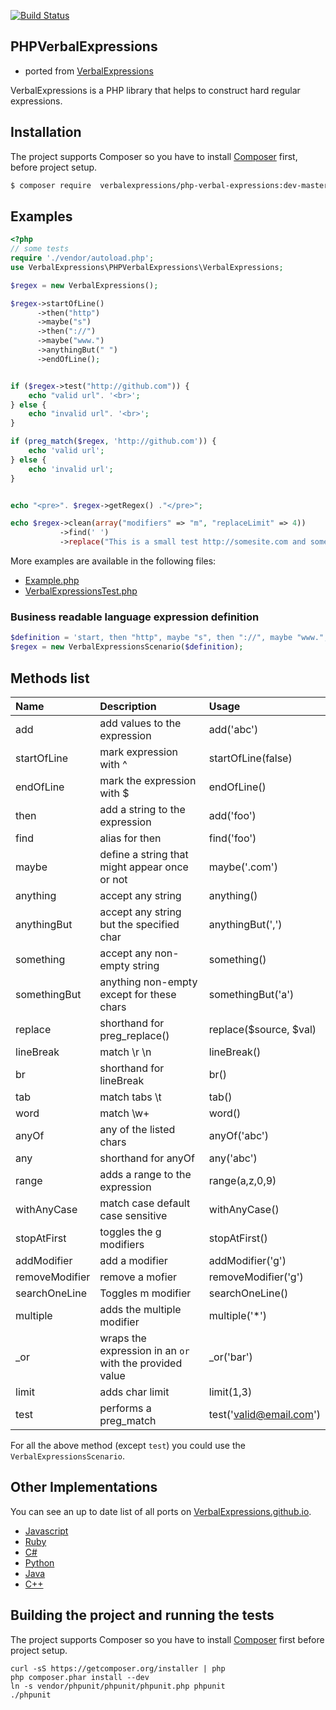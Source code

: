 [![Build Status](https://travis-ci.org/VerbalExpressions/PHPVerbalExpressions.svg)](https://travis-ci.org/VerbalExpressions/PHPVerbalExpressions)

## PHPVerbalExpressions
- ported from [VerbalExpressions](https://github.com/VerbalExpressions/JSVerbalExpressions)

VerbalExpressions is a PHP library that helps to construct hard regular expressions.  

## Installation
The project supports Composer so you have to install [Composer](http://getcomposer.org/doc/00-intro.md#installation-nix) first, before project setup.

```sh
$ composer require  verbalexpressions/php-verbal-expressions:dev-master
```

## Examples

```php
<?php
// some tests
require './vendor/autoload.php';
use VerbalExpressions\PHPVerbalExpressions\VerbalExpressions;

$regex = new VerbalExpressions();

$regex->startOfLine()
      ->then("http")
      ->maybe("s")
      ->then("://")
      ->maybe("www.")
      ->anythingBut(" ")
      ->endOfLine();


if ($regex->test("http://github.com")) {
    echo "valid url". '<br>';
} else {
    echo "invalid url". '<br>';
}

if (preg_match($regex, 'http://github.com')) {
    echo 'valid url';
} else {
    echo 'invalid url';
}


echo "<pre>". $regex->getRegex() ."</pre>";

echo $regex->clean(array("modifiers" => "m", "replaceLimit" => 4))
           ->find(' ')
           ->replace("This is a small test http://somesite.com and some more text.", "-");

```

More examples are available in the following files:

- [Example.php](Example.php)
- [VerbalExpressionsTest.php](tests/VerbalExpressionsTest.php)

### Business readable language  expression definition
```PHP
$definition = 'start, then "http", maybe "s", then "://", maybe "www.", anything but " ", end';
$regex = new VerbalExpressionsScenario($definition);
```

## Methods list

Name|Description|Usage
:---|:---|:---
add| add values to the expression| add('abc')
startOfLine| mark expression with ^| startOfLine(false)
endOfLine| mark the expression with $|endOfLine()
then|add a string to the expression| add('foo')
find| alias for then| find('foo')
maybe| define a string that might appear once or not| maybe('.com')
anything| accept any string| anything()
anythingBut| accept any string but the specified char| anythingBut(',')
something| accept any non-empty string| something()
somethingBut| anything non-empty except for these chars| somethingBut('a')
replace| shorthand for preg_replace()| replace($source, $val)
lineBreak| match \r \n|lineBreak()
br|shorthand for lineBreak| br()
tab|match tabs \t |tab()
word|match \w+|word()
anyOf| any of the listed chars| anyOf('abc')
any| shorthand for anyOf| any('abc')
range| adds a range to the expression|range(a,z,0,9)
withAnyCase| match case default case sensitive|withAnyCase()
stopAtFirst|toggles the g modifiers|stopAtFirst()
addModifier| add a modifier|addModifier('g')
removeModifier| remove a mofier|removeModifier('g')
searchOneLine| Toggles m modifier|searchOneLine()
multiple|adds the multiple modifier| multiple('*')
_or|wraps the expression in an `or` with the provided value|_or('bar')
limit|adds char limit|limit(1,3)
test| performs a preg_match| test('valid@email.com')

For all the above method (except `test`) you could use the `VerbalExpressionsScenario`.

## Other Implementations
You can see an up to date list of all ports on [VerbalExpressions.github.io](http://VerbalExpressions.github.io).
- [Javascript](https://github.com/jehna/VerbalExpressions)
- [Ruby](https://github.com/VerbalExpressions/RubyVerbalExpressions)
- [C#](https://github.com/VerbalExpressions/CSharpVerbalExpressions)
- [Python](https://github.com/VerbalExpressions/PythonVerbalExpressions)
- [Java](https://github.com/VerbalExpressions/JavaVerbalExpressions)
- [C++](https://github.com/VerbalExpressions/CppVerbalExpressions)

## Building the project and running the tests
The project supports Composer so you have to install [Composer](https://getcomposer.org/doc/00-intro.md#installation-nix) first before project setup.

    curl -sS https://getcomposer.org/installer | php
    php composer.phar install --dev
    ln -s vendor/phpunit/phpunit/phpunit.php phpunit
    ./phpunit

